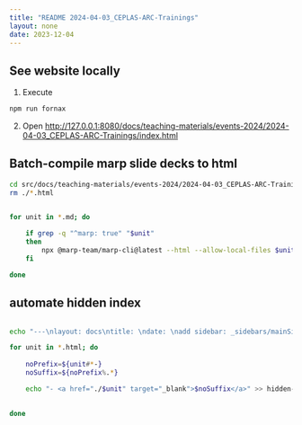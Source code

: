 ```yaml
---
title: "README 2024-04-03_CEPLAS-ARC-Trainings"
layout: none
date: 2023-12-04
---
```



## See website locally

1. Execute

```bash
npm run fornax
```

2. Open http://127.0.0.1:8080/docs/teaching-materials/events-2024/2024-04-03_CEPLAS-ARC-Trainings/index.html


## Batch-compile marp slide decks to html

```bash
cd src/docs/teaching-materials/events-2024/2024-04-03_CEPLAS-ARC-Trainings
rm ./*.html
```

```bash

for unit in *.md; do
    
    if grep -q "^marp: true" "$unit"
    then
        npx @marp-team/marp-cli@latest --html --allow-local-files $unit --theme-set $marpTheme ../../style/ --
    fi

done
```

## automate hidden index

```bash

echo "---\nlayout: docs\ntitle: \ndate: \nadd sidebar: _sidebars/mainSidebar.md\n---\n\n## Slide decks\n" > hidden-index.md

for unit in *.html; do
    
    noPrefix=${unit#*-}
    noSuffix=${noPrefix%.*}

    echo "- <a href="./$unit" target="_blank">$noSuffix</a>" >> hidden-index.md
   

done
```
